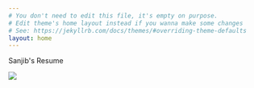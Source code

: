 ```yaml
---
# You don't need to edit this file, it's empty on purpose.
# Edit theme's home layout instead if you wanna make some changes
# See: https://jekyllrb.com/docs/themes/#overriding-theme-defaults
layout: home
---
```


Sanjib's Resume

<img class="gravatar" src="{{ site.email | to_gravatar }}?s=68" />
